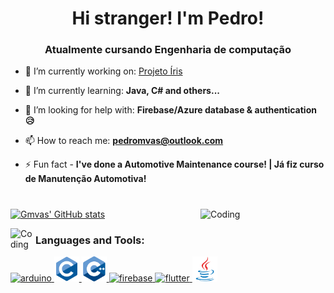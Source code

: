 <h1 align="center">Hi stranger! I'm Pedro!</h1>
<h3 align="center">Atualmente cursando <b>Engenharia de computação</b></h3>

- 🔭 I’m currently working on: [Projeto Íris](https://github.com/paulatalim/Iris)

- 🌱 I’m currently learning: **Java, C# and others...**

- 🤝 I’m looking for help with: **Firebase/Azure database & authentication 😥**

- 📫 How to reach me: **pedromvas@outlook.com**

- ⚡ Fun fact - **I've done a Automotive Maintenance course! | Já fiz curso de Manutenção Automotiva!**
  
<h1 align="center">  </h1>

[![Gmvas' GitHub stats](https://github-readme-stats.vercel.app/api?username=gmvas&theme=midnight-purple)](https://github.com/anuraghazra/github-readme-stats) <img align="right" alt="Coding" width="200" src="https://user-images.githubusercontent.com/74038190/221352987-68da234d-4d62-4e9d-9d7f-098dc657c2dc.gif">

<img align="left" alt="Coding" width="40" src="https://user-images.githubusercontent.com/74038190/212284087-bbe7e430-757e-4901-90bf-4cd2ce3e1852.gif">
<h3 align="left">Languages and Tools:</h3> 

<p align="left"> <a href="https://www.arduino.cc/" target="_blank" rel="noreferrer"> <img src="https://cdn.worldvectorlogo.com/logos/arduino-1.svg" alt="arduino" width="40" height="40"/> </a> <a href="https://www.cprogramming.com/" target="_blank" rel="noreferrer"> <img src="https://raw.githubusercontent.com/devicons/devicon/master/icons/c/c-original.svg" alt="c" width="40" height="40"/> </a> <a href="https://www.w3schools.com/cpp/" target="_blank" rel="noreferrer"> <img src="https://raw.githubusercontent.com/devicons/devicon/master/icons/cplusplus/cplusplus-original.svg" alt="cplusplus" width="40" height="40"/> </a> <a href="https://firebase.google.com/" target="_blank" rel="noreferrer"> <img src="https://www.vectorlogo.zone/logos/firebase/firebase-icon.svg" alt="firebase" width="40" height="40"/> </a> <a href="https://flutter.dev" target="_blank" rel="noreferrer"> <img src="https://www.vectorlogo.zone/logos/flutterio/flutterio-icon.svg" alt="flutter" width="40" height="40"/> </a> <a href="https://www.java.com" target="_blank" rel="noreferrer"> <img src="https://raw.githubusercontent.com/devicons/devicon/master/icons/java/java-original.svg" alt="java" width="40" height="40"/> </a> </p>

